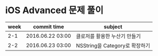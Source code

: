 # iOS Advanced 문제 풀이

| week | commit time | subject |
|----------------|-----------------------------------------------|---|
| 2-1 | 2016.06.22 03:00 | 클로저를 활용한 누산기 만들기|
| 2-2 | 2016.06.23 03:00 | NSString을 Category로 확장하기|

